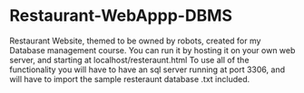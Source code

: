 # Restaurant-WebAppp-DBMS
Restaurant Website, themed to be owned by robots, created for my Database management course. 
You can run it by hosting it on your own web server, and starting at localhost/resteraunt.html
To use all of the functionality you will have to have an sql server running at port 3306, and will have to import the sample resteraunt database .txt included.

